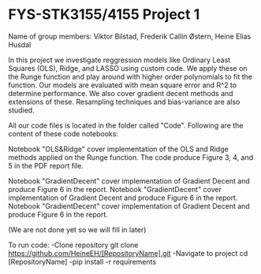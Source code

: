 # FYS-STK3155/4155 Project 1

Name of group members:
Viktor Bilstad, Frederik Callin Østern, Heine Elias Husdal

In this project we investigate reggression models like Ordinary Least Squares (OLS), Ridge, and LASSO using custom code. We apply these on the Runge function and play around with higher order polynomials to fit the function. Our models are evaluated with mean square error and R^2 to determine performance. We also cover gradient decent methods and extensions of these. Resampling techniques and bias-variance are also studied. 

All our code files is located in the folder called "Code". Following are the content of these code notebooks:

Notebook "OLS&Ridge" cover implementation of the OLS and Ridge methods applied on the Runge function. The code produce Figure 3, 4, and 5 in the PDF report file. 

Notebook "GradientDecent" cover implementation of Gradient Decent and produce Figure 6 in the report.
Notebook "GradientDecent" cover implementation of Gradient Decent and produce Figure 6 in the report.
Notebook "GradientDecent" cover implementation of Gradient Decent and produce Figure 6 in the report.

(We are not done yet so we will fill in later)

To run code:
-Clone repository
git clone https://github.com/HeineEH/[RepositoryName].git
-Navigate to project
cd [RepositoryName]
-pip install -r requirements






